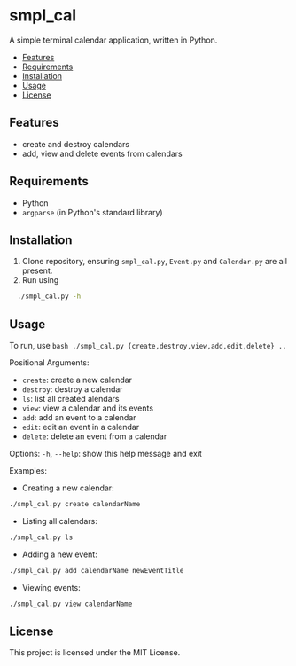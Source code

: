 # smpl_cal
A simple terminal calendar application, written in Python.

- [Features](#features)
- [Requirements](#requirements)
- [Installation](#installation)
- [Usage](#usage)
- [License](#license)


## Features
- create and destroy calendars
- add, view and delete events from calendars


## Requirements
- Python
- `argparse` (in Python's standard library)


## Installation
1. Clone repository, ensuring `smpl_cal.py`, `Event.py` and `Calendar.py` are all present.
2. Run using
```bash
  ./smpl_cal.py -h
```


## Usage
To run, use ```bash
./smpl_cal.py {create,destroy,view,add,edit,delete} ..```


Positional Arguments:
- `create`: create a new calendar
- `destroy`: destroy a calendar
- `ls`: list all created alendars
- `view`: view a calendar and its events
- `add`: add an event to a calendar
- `edit`: edit an event in a calendar
- `delete`: delete an event from a calendar

Options:
  `-h`, `--help`: show this help message and exit

Examples:
- Creating a new calendar:
```bash
./smpl_cal.py create calendarName
```

- Listing all calendars:
```bash
./smpl_cal.py ls
```

- Adding a new event:
```bash
./smpl_cal.py add calendarName newEventTitle
```

- Viewing events:
```bash
./smpl_cal.py view calendarName
```


## License
This project is licensed under the MIT License.

